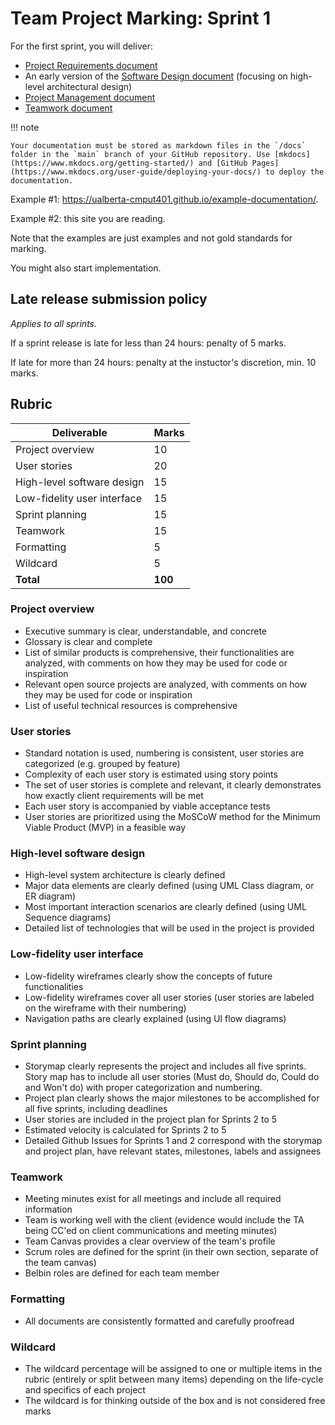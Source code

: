 # Team Project Marking: Sprint 1

For the first sprint, you will deliver:

* [Project Requirements document](https://ualberta-cmput401.github.io/course-docs/project-expectations/#project-requirements) 
* An early version of the [Software Design document](https://ualberta-cmput401.github.io/course-docs/project-expectations/#software-design) (focusing on high-level architectural design)
* [Project Management document](https://ualberta-cmput401.github.io/course-docs/project-expectations/#project-management)
* [Teamwork document](https://ualberta-cmput401.github.io/course-docs/project-expectations/#teamwork)

!!! note

    Your documentation must be stored as markdown files in the `/docs` folder in the `main` branch of your GitHub repository. Use [mkdocs](https://www.mkdocs.org/getting-started/) and [GitHub Pages](https://www.mkdocs.org/user-guide/deploying-your-docs/) to deploy the documentation.
    
Example #1: <https://ualberta-cmput401.github.io/example-documentation/>.

Example #2: this site you are reading.

Note that the examples are just examples and not gold standards for marking.

You might also start implementation.

## Late release submission policy

_Applies to all sprints._

If a sprint release is late for less than 24 hours: penalty of 5 marks.

If late for more than 24 hours: penalty at the instuctor's discretion, min. 10 marks.

## Rubric

| Deliverable                 | Marks   |
| --------------------------- | ------- |
| Project overview            | 10      |
| User stories                | 20      |
| High-level software design  | 15      |
| Low-fidelity user interface | 15      |
| Sprint planning             | 15      |
| Teamwork                    | 15      |
| Formatting                  | 5       |
| Wildcard                    | 5       |
| **Total**                   | **100** |

### Project overview

* Executive summary is clear, understandable, and concrete
* Glossary is clear and complete
* List of similar products is comprehensive, their functionalities are analyzed, with comments on how they may be used for code or inspiration
* Relevant open source projects are analyzed, with comments on how they may be used for code or inspiration
* List of useful technical resources is comprehensive

### User stories

* Standard notation is used, numbering is consistent, user stories are categorized (e.g. grouped by feature)
* Complexity of each user story is estimated using story points
* The set of user stories is complete and relevant, it clearly demonstrates how exactly client requirements will be met
* Each user story is accompanied by viable acceptance tests
* User stories are prioritized using the MoSCoW method for the Minimum Viable Product (MVP) in a feasible way

### High-level software design

* High-level system architecture is clearly defined
* Major data elements are clearly defined (using UML Class diagram, or ER diagram)
* Most important interaction scenarios are clearly defined (using UML Sequence diagrams)
* Detailed list of technologies that will be used in the project is provided

### Low-fidelity user interface

* Low-fidelity wireframes clearly show the concepts of future functionalities
* Low-fidelity wireframes cover all user stories (user stories are labeled on the wireframe with their numbering)
* Navigation paths are clearly explained (using UI flow diagrams)

### Sprint planning

* Storymap clearly represents the project and includes all five sprints. Story map has to include all user stories (Must do, Should do, Could do and Won't do) with proper categorization and numbering.
* Project plan clearly shows the major milestones to be accomplished for all five sprints, including deadlines
* User stories are included in the project plan for Sprints 2 to 5
* Estimated velocity is calculated for Sprints 2 to 5
* Detailed Github Issues for Sprints 1 and 2 correspond with the storymap and project plan, have relevant states, milestones, labels and assignees

### Teamwork

* Meeting minutes exist for all meetings and include all required information
* Team is working well with the client (evidence would include the TA being CC'ed on client communications and meeting minutes)
* Team Canvas provides a clear overview of the team's profile
* Scrum roles are defined for the sprint (in their own section, separate of the team canvas)
* Belbin roles are defined for each team member

### Formatting

* All documents are consistently formatted and carefully proofread

### Wildcard

* The wildcard percentage will be assigned to one or multiple items in the rubric (entirely or split between many items) depending on the life-cycle and specifics of each project
* The wildcard is for thinking outside of the box and is not considered free marks


